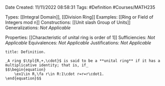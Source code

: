 <div class="topSpace"></div>

Date Created: 11/11/2022 08:58:31
Tags: #Definition #Courses/MATH235

Types: [[Integral Domain]], [[Division Ring]]
Examples: [[Ring or Field of Integers mod n]]
Constructions: [[Unit slash Group of Units]]
Generalizations: _Not Applicable_

Properties: [[Characteristic of unital ring is order of 1]]
Sufficiencies: _Not Applicable_
Equivalences: _Not Applicable_
Justifications: _Not Applicable_

``` ad-Definition
title: Definition.

_A ring $\tpl{R,+,\cdot}$ is said to be a **unital ring** if it has a multiplicative identity; that is, if_
$$\begin{equation}
    \ex1\in R,\fa r\in R:1\cdot r=r=r\cdot1.
\end{equation}$$

```
